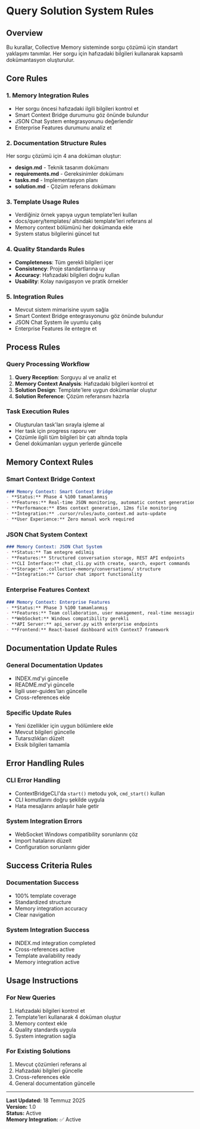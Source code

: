 # Query Solution System Rules

## Overview
Bu kurallar, Collective Memory sisteminde sorgu çözümü için standart yaklaşımı tanımlar. Her sorgu için hafızadaki bilgileri kullanarak kapsamlı dokümantasyon oluşturulur.

## Core Rules

### 1. Memory Integration Rules
- Her sorgu öncesi hafızadaki ilgili bilgileri kontrol et
- Smart Context Bridge durumunu göz önünde bulundur
- JSON Chat System entegrasyonunu değerlendir
- Enterprise Features durumunu analiz et

### 2. Documentation Structure Rules
Her sorgu çözümü için 4 ana doküman oluştur:
- **design.md** - Teknik tasarım dokümanı
- **requirements.md** - Gereksinimler dokümanı
- **tasks.md** - Implementasyon planı
- **solution.md** - Çözüm referans dokümanı

### 3. Template Usage Rules
- Verdiğiniz örnek yapıya uygun template'leri kullan
- docs/query/templates/ altındaki template'leri referans al
- Memory context bölümünü her dokümanda ekle
- System status bilgilerini güncel tut

### 4. Quality Standards Rules
- **Completeness**: Tüm gerekli bilgileri içer
- **Consistency**: Proje standartlarına uy
- **Accuracy**: Hafızadaki bilgileri doğru kullan
- **Usability**: Kolay navigasyon ve pratik örnekler

### 5. Integration Rules
- Mevcut sistem mimarisine uyum sağla
- Smart Context Bridge entegrasyonunu göz önünde bulundur
- JSON Chat System ile uyumlu çalış
- Enterprise Features ile entegre et

## Process Rules

### Query Processing Workflow
1. **Query Reception**: Sorguyu al ve analiz et
2. **Memory Context Analysis**: Hafızadaki bilgileri kontrol et
3. **Solution Design**: Template'lere uygun dokümanlar oluştur
4. **Solution Reference**: Çözüm referansını hazırla

### Task Execution Rules
- Oluşturulan task'ları sırayla işleme al
- Her task için progress raporu ver
- Çözümle ilgili tüm bilgileri bir çatı altında topla
- Genel dokümanları uygun yerlerde güncelle

## Memory Context Rules

### Smart Context Bridge Context
```markdown
### Memory Context: Smart Context Bridge
- **Status:** Phase 4 %100 tamamlanmış
- **Features:** Real-time JSON monitoring, automatic context generation
- **Performance:** 85ms context generation, 12ms file monitoring
- **Integration:** .cursor/rules/auto_context.md auto-update
- **User Experience:** Zero manual work required
```

### JSON Chat System Context
```markdown
### Memory Context: JSON Chat System
- **Status:** Tam entegre edilmiş
- **Features:** Structured conversation storage, REST API endpoints
- **CLI Interface:** chat_cli.py with create, search, export commands
- **Storage:** .collective-memory/conversations/ structure
- **Integration:** Cursor chat import functionality
```

### Enterprise Features Context
```markdown
### Memory Context: Enterprise Features
- **Status:** Phase 3 %100 tamamlanmış
- **Features:** Team collaboration, user management, real-time messaging
- **WebSocket:** Windows compatibility gerekli
- **API Server:** api_server.py with enterprise endpoints
- **Frontend:** React-based dashboard with Context7 framework
```

## Documentation Update Rules

### General Documentation Updates
- INDEX.md'yi güncelle
- README.md'yi güncelle
- İlgili user-guides'ları güncelle
- Cross-references ekle

### Specific Update Rules
- Yeni özellikler için uygun bölümlere ekle
- Mevcut bilgileri güncelle
- Tutarsızlıkları düzelt
- Eksik bilgileri tamamla

## Error Handling Rules

### CLI Error Handling
- ContextBridgeCLI'da `start()` metodu yok, `cmd_start()` kullan
- CLI komutlarını doğru şekilde uygula
- Hata mesajlarını anlaşılır hale getir

### System Integration Errors
- WebSocket Windows compatibility sorunlarını çöz
- Import hatalarını düzelt
- Configuration sorunlarını gider

## Success Criteria Rules

### Documentation Success
- 100% template coverage
- Standardized structure
- Memory integration accuracy
- Clear navigation

### System Integration Success
- INDEX.md integration completed
- Cross-references active
- Template availability ready
- Memory integration active

## Usage Instructions

### For New Queries
1. Hafızadaki bilgileri kontrol et
2. Template'leri kullanarak 4 doküman oluştur
3. Memory context ekle
4. Quality standards uygula
5. System integration sağla

### For Existing Solutions
1. Mevcut çözümleri referans al
2. Hafızadaki bilgileri güncelle
3. Cross-references ekle
4. General documentation güncelle

---

**Last Updated:** 18 Temmuz 2025  
**Version:** 1.0  
**Status:** Active  
**Memory Integration:** ✅ Active 